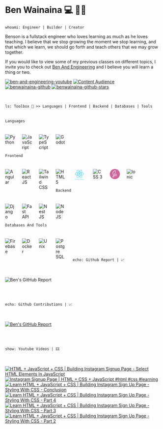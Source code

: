 # Ben Wainaina 💻 👨‍💻

`whoami: Engineer | Builder | Creator`

Benson is a fullstack engineer who loves learning as much as he loves teaching. I believe that we stop growing the moment we stop learning, and that which we learn,
we should go forth and teach others that we may grow together.

If you would like to view some of my previous classes on different topics, I invite
you to check out [Ben And Engineering](http://www.youtube.com/@benandengineering)
and I believe you will learn a thing or two.

   <p align="left">
      <a href="https://www.youtube.com/c/benandengineering?sub_confirmation=1">
         <img alt="ben-and-engineering-youtube" title="Learn More And Grow" src="https://custom-icon-badges.demolab.com/youtube/channel/subscribers/UCOHVm-EN7JmsMKXherBxSLg?color=%23db113d&label=SUBSCRIBE&logo=video&logoColor=white&style=for-the-badge&labelColor=ff0037"/></a> 
      <a href="https://www.youtube.com/c/benandengineering">
         <img alt="Content Audience" title="Content Audience" src="https://custom-icon-badges.demolab.com/youtube/channel/views/UCOHVm-EN7JmsMKXherBxSLg?color=%238400ff&logo=eye&logoColor=white&style=for-the-badge&labelColor=9900ff"/></a> 
      <a href="https://github.com/benwainaina?tab=followers">
         <img alt="benwainaina-github" title="Connect To Learn More" src="https://custom-icon-badges.demolab.com/github/followers/benwainaina?color=d88110&labelColor=ff9100&style=for-the-badge&logo=person-add&label=Follow&logoColor=white"/></a>
      <a href="https://github.com/benwainaina?tab=repositories&sort=stargazers">
         <img alt="benwainaina-github-stars" title="GitHub Stars" src="https://custom-icon-badges.demolab.com/github/stars/benwainaina?color=10a0da&style=for-the-badge&labelColor=00b7ff&logo=star"/></a>
   </p>

<br>

`ls: Toolbox 🧰 >> Languages | Frontend | Backend | Databases | Tools`
<br>
<br>

`Languages`

<img title="Python" align="left" alt="Python" width="33px" style="margin-right:22px; margin-top: 22px" src="https://cdn.jsdelivr.net/gh/devicons/devicon/icons/python/python-original.svg"/>

<img title="JavaScript" align="left" alt="JavaScript" width="33px" style="margin-right:22px; margin-top: 22px" src="https://cdn.jsdelivr.net/gh/devicons/devicon/icons/javascript/javascript-plain.svg"/>

<img title="TypeScript" align="left" alt="TypeScript" width="33px" style="margin-right:22px; margin-top: 22px" src="https://cdn.jsdelivr.net/gh/devicons/devicon/icons/typescript/typescript-original.svg"/>

<img title="Godot" align="left" alt="Godot" width="33px" style="margin-right:22px; margin-top: 22px" src="https://cdn.jsdelivr.net/gh/devicons/devicon/icons/godot/godot-original.svg"/>

<br>
<br>
<br>
<br>

`Frontend`

<img title="Angular" align="left" alt="Angular" width="33px" style="margin-right:22px; margin-top: 22px" src="https://cdn.jsdelivr.net/gh/devicons/devicon/icons/angular/angular-original.svg"/>

<img title="React JS + React Native" align="left" alt="React JS" width="33px" style="margin-right:22px; margin-top: 22px" src="https://cdn.jsdelivr.net/gh/devicons/devicon/icons/react/react-original.svg"/>

<img title="Tailwind CSS" align="left" alt="Tailwind CSS" width="33px" style="margin-right:22px; margin-top: 22px" src="https://cdn.jsdelivr.net/gh/devicons/devicon/icons/tailwindcss/tailwindcss-original.svg"/>

<img title="HTML 5" align="left" alt="HTML 5" width="33px" style="margin-right:22px; margin-top: 22px" src="https://cdn.jsdelivr.net/gh/devicons/devicon/icons/html5/html5-original.svg"/>

<img title="React Native" align="left" alt="React Native" width="44px" style="margin-right:22px; margin-top: 22px" src="https://raw.githubusercontent.com/benwainaina/benwainaina/8dee2f130896119d2764cf5ea1671203edc9b457/skills/react-native-1.svg"/>

<img title="CSS 3" align="left" alt="CSS 3" width="33px" style="margin-right:22px; margin-top: 22px" src="https://cdn.jsdelivr.net/gh/devicons/devicon/icons/css3/css3-original.svg"/>

<img title="SCSS" align="left" alt="SASS" width="33px" height="33px" style="margin-right:22px; margin-top: 22px; border-radius: 50%" src="https://github.com/benwainaina/benwainaina/blob/main/skills/scss.jpeg?raw=true"/>

<img title="Ionic" align="left" alt="Ionic" width="33px" style="margin-right:22px; margin-top: 22px" src="https://cdn.jsdelivr.net/gh/devicons/devicon/icons/ionic/ionic-original.svg"/>

<br>
<br>
<br>
<br>

`Backend`

<img title="Django" align="left" alt="Django" width="33px" style="margin-right:22px; margin-top: 22px" src="https://cdn.jsdelivr.net/gh/devicons/devicon/icons/django/django-plain.svg"/>

<img title="Fast API" align="left" alt="Fast API" width="33px" style="margin-right:22px; margin-top: 22px" src="https://cdn.jsdelivr.net/gh/devicons/devicon/icons/fastapi/fastapi-original.svg"/>

<img title="Nest JS" align="left" alt="Nest JS" width="33px" style="margin-right:22px; margin-top: 22px" src="https://cdn.jsdelivr.net/gh/devicons/devicon/icons/nestjs/nestjs-original.svg"/>

<img title="Node JS" align="left" alt="Node JS" width="33px" style="margin-right:22px; margin-top: 22px" src="https://cdn.jsdelivr.net/gh/devicons/devicon/icons/nodejs/nodejs-original.svg"/>

<br>
<br>
<br>
<br>

`Databases And Tools`

<img title="Firebase" align="left" alt="Firebase" width="33px" style="margin-right:22px; margin-top: 22px" src="https://cdn.jsdelivr.net/gh/devicons/devicon/icons/firebase/firebase-original.svg"/>

<img title="Docker" align="left" alt="Docker" width="33px" style="margin-right:22px; margin-top: 22px" src="https://cdn.jsdelivr.net/gh/devicons/devicon/icons/docker/docker-original.svg"/>

<img title="Unix" align="left" alt="Unix" width="33px" style="margin-right:22px; margin-top: 22px" src="https://cdn.jsdelivr.net/gh/devicons/devicon/icons/unix/unix-original.svg"/>

<img title="Postgre SQL" align="left" alt="Postgre SQL" width="33px" style="margin-right:22px; margin-top: 22px;" src="https://cdn.jsdelivr.net/gh/devicons/devicon/icons/postgresql/postgresql-original.svg"/>

<br>
<br>
<br>
<br>

`echo: Github Report | 📈`

<br>

![Ben's GitHub Report](https://github-readme-stats.vercel.app/api?username=benwainaina&show_icons=true&theme=radical)

<br>
<br>

`echo: Github Contributions | 📈`

<br>

[![Ben's GitHub Report](https://streak-stats.demolab.com/?user=benwainaina&theme=radical)](https://git.io/streak-stats)

<br>
<br>

`show: Youtube Videos | 🎞️`

<br>

<!-- BEGIN YOUTUBE-CARDS -->
[![HTML + JavaScript + CSS | Building Instagram Signup Page - Select HTML Elements In JavaScript](https://ytcards.demolab.com/?id=4sJdJ6rwGnE&title=HTML+%2B+JavaScript+%2B+CSS+%7C+Building+Instagram+Signup+Page+-+Select+HTML+Elements+In+JavaScript&lang=en&timestamp=1730746875&background_color=%230d1117&title_color=%23ffffff&stats_color=%23dedede&max_title_lines=1&width=250&border_radius=5 "HTML + JavaScript + CSS | Building Instagram Signup Page - Select HTML Elements In JavaScript")](https://www.youtube.com/watch?v=4sJdJ6rwGnE)
[![Instagram Signup Page | HTML + CSS + JavaScript #html #css #learning](https://ytcards.demolab.com/?id=M9OK96-uZFE&title=Instagram+Signup+Page+%7C+HTML+%2B+CSS+%2B+JavaScript+%23html+%23css+%23learning&lang=en&timestamp=1730550990&background_color=%230d1117&title_color=%23ffffff&stats_color=%23dedede&max_title_lines=1&width=250&border_radius=5 "Instagram Signup Page | HTML + CSS + JavaScript #html #css #learning")](https://www.youtube.com/watch?v=M9OK96-uZFE)
[![Learn HTML + JavaScript + CSS | Building Instagram Sign Up Page - Styling With CSS - Conclusion](https://ytcards.demolab.com/?id=lRWkRqxD-fs&title=Learn+HTML+%2B+JavaScript+%2B+CSS+%7C+Building+Instagram+Sign+Up+Page+-+Styling+With+CSS+-+Conclusion&lang=en&timestamp=1730466355&background_color=%230d1117&title_color=%23ffffff&stats_color=%23dedede&max_title_lines=1&width=250&border_radius=5 "Learn HTML + JavaScript + CSS | Building Instagram Sign Up Page - Styling With CSS - Conclusion")](https://www.youtube.com/watch?v=lRWkRqxD-fs)
[![Learn HTML + JavaScript + CSS | Building Instagram Sign Up Page - Styling With CSS - Part 4](https://ytcards.demolab.com/?id=ShEUgERY8Rw&title=Learn+HTML+%2B+JavaScript+%2B+CSS+%7C+Building+Instagram+Sign+Up+Page+-+Styling+With+CSS+-+Part+4&lang=en&timestamp=1730402385&background_color=%230d1117&title_color=%23ffffff&stats_color=%23dedede&max_title_lines=1&width=250&border_radius=5 "Learn HTML + JavaScript + CSS | Building Instagram Sign Up Page - Styling With CSS - Part 4")](https://www.youtube.com/watch?v=ShEUgERY8Rw)
[![Learn HTML + JavaScript + CSS | Building Instagram Sign Up Page - Styling With CSS - Part 3](https://ytcards.demolab.com/?id=A7QJRUGSBHA&title=Learn+HTML+%2B+JavaScript+%2B+CSS+%7C+Building+Instagram+Sign+Up+Page+-+Styling+With+CSS+-+Part+3&lang=en&timestamp=1730371201&background_color=%230d1117&title_color=%23ffffff&stats_color=%23dedede&max_title_lines=1&width=250&border_radius=5 "Learn HTML + JavaScript + CSS | Building Instagram Sign Up Page - Styling With CSS - Part 3")](https://www.youtube.com/watch?v=A7QJRUGSBHA)
[![Learn HTML + JavaScript + CSS | Building Instagram Sign Up Page - Styling With CSS - Part 2](https://ytcards.demolab.com/?id=Zp0CgQJoSmY&title=Learn+HTML+%2B+JavaScript+%2B+CSS+%7C+Building+Instagram+Sign+Up+Page+-+Styling+With+CSS+-+Part+2&lang=en&timestamp=1730321181&background_color=%230d1117&title_color=%23ffffff&stats_color=%23dedede&max_title_lines=1&width=250&border_radius=5 "Learn HTML + JavaScript + CSS | Building Instagram Sign Up Page - Styling With CSS - Part 2")](https://www.youtube.com/watch?v=Zp0CgQJoSmY)
<!-- END YOUTUBE-CARDS -->
